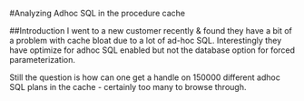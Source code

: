 #Analyzing Adhoc SQL in the procedure cache

##Introduction
I went to a new customer recently & found they have a bit of a problem with cache bloat due to a lot of ad-hoc SQL. 
Interestingly they have optimize for adhoc SQL enabled but not the database option for forced parameterization.

Still the question is how can one get a handle on 150000 different adhoc SQL plans in the cache - certainly too many to browse through.

